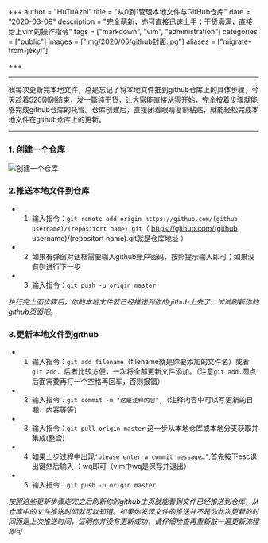 +++
author = "HuTuAzhi"
title = "从0到1管理本地文件与GitHub仓库"
date = "2020-03-09"
description = "完全萌新，亦可直接迅速上手；干货满满，直接给上vim的操作指令"
tags = ["markdown", "vim", "administration"]
categories = ["public"]
images  = ["img/2020/05/github封面.jpg"]
aliases = ["migrate-from-jekyl"]

+++

<!-- ---
author: HuTuAzhi
title: 更新本地文件到github仓库
date: 2020-05-20
categories: ['文件管理']
draft: false
--- -->
<!--more-->

***
我每次更新完本地文件，总是忘记了将本地文件推到github仓库上的具体步骤，今天趁着520刚刚结束，发一篇纯干货，让大家能直接从零开始，完全按着步骤就能够完成github仓库的托管。仓库创建后，直接闭着眼睛复制粘贴，就能轻松完成本地文件在github仓库上的更新。
***

###  1. 创建一个仓库
![创建一个仓库](https://tva1.sinaimg.cn/large/007S8ZIlgy1gf054bi2i0j313j0u0aii.jpg "创建一个仓库")

### 2.推送本地文件到仓库
- 1. 输入指令：`git remote add origin https://github.com/(github username)/(repositort name).git`（ https://github.com/(github username)/(repositort name).git就是仓库地址 ）
- 2. 如果有弹窗对话框需要输入github账户密码，按照提示输入即可；如果没有则进行下一步
- 3. 输入指令：`git push -u origin master`

*执行完上面步骤后，你的本地文件就已经推送到你的github上去了，试试刷新你的github页面吧。*

### 3.更新本地文件到github

- 1. 输入指令：`git add filename`（filename就是你要添加的文件名）或者 `git add. `后者比较方便，一次将全部更新文件添加。（注意`git add.`圆点后面需要再打一个空格再回车，否则报错）

- 2. 输入指令：`git commit -m "这是注释内容"`，（注释内容中可以写更新的日期，内容等等）
- 3. 输入指令：`git pull origin master`,这一步从本地仓库或本地分支获取并集成(整合)
- 4. 如果上步过程中出现`‘please enter a commit message…’`,首先按下esc退出键然后输入 ：wq即可（vim中wq是保存并退出）
- 5. 输入指令：`git push -u origin master`
  

*按照这些更新步骤走完之后刷新你的github主页就能看到文件已经推送到仓库，从仓库中的文件推送时间就可以知道。如果你发现文件的推送并不是你此次更新的时间而是上次推送时间，证明你并没有更新成功，请仔细检查再重新敲一遍更新流程即可*